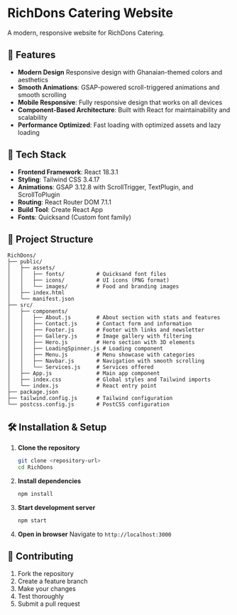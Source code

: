 # RichDons Catering Website

A modern, responsive website for RichDons Catering.

## 🌟 Features

- **Modern Design** Responsive design with Ghanaian-themed colors and aesthetics
- **Smooth Animations**: GSAP-powered scroll-triggered animations and smooth scrolling
- **Mobile Responsive**: Fully responsive design that works on all devices
- **Component-Based Architecture**: Built with React for maintainability and scalability
- **Performance Optimized**: Fast loading with optimized assets and lazy loading

## 🚀 Tech Stack

- **Frontend Framework**: React 18.3.1
- **Styling**: Tailwind CSS 3.4.17
- **Animations**: GSAP 3.12.8 with ScrollTrigger, TextPlugin, and ScrollToPlugin
- **Routing**: React Router DOM 7.1.1
- **Build Tool**: Create React App
- **Fonts**: Quicksand (Custom font family)

## 📁 Project Structure

```
RichDons/
├── public/
│   ├── assets/
│   │   ├── fonts/          # Quicksand font files
│   │   ├── icons/          # UI icons (PNG format)
│   │   └── images/         # Food and branding images
│   ├── index.html
│   └── manifest.json
├── src/
│   ├── components/
│   │   ├── About.js        # About section with stats and features
│   │   ├── Contact.js      # Contact form and information
│   │   ├── Footer.js       # Footer with links and newsletter
│   │   ├── Gallery.js      # Image gallery with filtering
│   │   ├── Hero.js         # Hero section with 3D elements
│   │   ├── LoadingSpinner.js # Loading component
│   │   ├── Menu.js         # Menu showcase with categories
│   │   ├── Navbar.js       # Navigation with smooth scrolling
│   │   └── Services.js     # Services offered
│   ├── App.js              # Main app component
│   ├── index.css           # Global styles and Tailwind imports
│   └── index.js            # React entry point
├── package.json
├── tailwind.config.js      # Tailwind configuration
└── postcss.config.js       # PostCSS configuration
```


## 🛠️ Installation & Setup

1. **Clone the repository**
   ```bash
   git clone <repository-url>
   cd RichDons
   ```

2. **Install dependencies**
   ```bash
   npm install
   ```

3. **Start development server**
   ```bash
   npm start
   ```

4. **Open in browser**
   Navigate to `http://localhost:3000`


## 🤝 Contributing

1. Fork the repository
2. Create a feature branch
3. Make your changes
4. Test thoroughly
5. Submit a pull request



